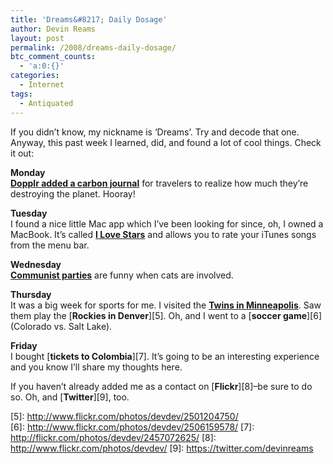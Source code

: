 ```yaml
---
title: 'Dreams&#8217; Daily Dosage'
author: Devin Reams
layout: post
permalink: /2008/dreams-daily-dosage/
btc_comment_counts:
  - 'a:0:{}'
categories:
  - Internet
tags:
  - Antiquated
---
```

If you didn&#8217;t know, my nickname is &#8216;Dreams&#8217;. Try and decode that one. Anyway, this past week I learned, did, and found a lot of cool things. Check it out:

**Monday**  
[**Dopplr added a carbon journal**][1] for travelers to realize how much they&#8217;re destroying the planet. Hooray!

**Tuesday**  
I found a nice little Mac app which I&#8217;ve been looking for since, oh, I owned a MacBook. It&#8217;s called [**I Love Stars**][2] and allows you to rate your iTunes songs from the menu bar.

**Wednesday**  
[**Communist parties**][3] are funny when cats are involved.

**Thursday**  
It was a big week for sports for me. I visited the [**Twins in Minneapolis**][4]. Saw them play the [**Rockies in Denver**][5]. Oh, and I went to a [**soccer game**][6] (Colorado vs. Salt Lake).

**Friday**  
I bought [**tickets to Colombia**][7]. It&#8217;s going to be an interesting experience and you know I&#8217;ll share my thoughts here.

If you haven&#8217;t already added me as a contact on [**Flickr**][8]&#8211;be sure to do so. Oh, and [**Twitter**][9], too.

 [1]: http://www.flickr.com/photos/devdev/2505310391/
 [2]: http://www.potionfactory.com/blog/2008/05/15/i-love-stars
 [3]: http://feeds.feedburner.com/~r/ICanHasCheezburger/~3/287115426/
 [4]: http://www.flickr.com/photos/devdev/2488598666/
 [5]: http://www.flickr.com/photos/devdev/2501204750/<br />
 [6]: http://www.flickr.com/photos/devdev/2506159578/
 [7]: http://flickr.com/photos/devdev/2457072625/
 [8]: http://www.flickr.com/photos/devdev/
 [9]: https://twitter.com/devinreams<br />